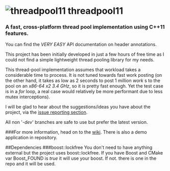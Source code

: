 ![threadpool11](https://raw2.github.com/metherealone/threadpool11/misc/img/logo.png)
threadpool11
==========

### A fast, cross-platform thread pool implementation using C++11 features.

You can find the *VERY EASY* API documentation on header annotations.

This project has been initially developed in just a few hours of free time as I could not find a simple lightweight thread pooling library for my needs.

This thread-pool implementation assumes that workload takes a considerable time to process. It is not tuned towards fast work posting (on the other hand, it takes as low as 2 seconds to post 1 million _work_ s to the pool on an _x86-64 x2 3.4 GHz_, so it is pretty fast enough. Yet the test case is in a _for_ loop, a real case would relatively be more performant due to less mutex interceptions).

I will be glad to hear about the suggestions/ideas you have about the project, via the [issue reporting section](https://github.com/tghosgor/threadpool11/issues).

All non '_-dev_' branches are safe to use but prefer the latest version.

###For more information, head on to the [wiki](https://github.com/tghosgor/threadpool11/wiki/). There is also a demo application in repository.

##Dependencies
###boost::lockfree
You don't need to have anything external but the project uses boost::lockfree. If you have Boost and CMake var Boost\_FOUND is _true_ it will use your boost. If not. there is one in the repo and it will be used.
